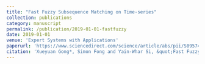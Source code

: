 ```yaml
---
title: "Fast Fuzzy Subsequence Matching on Time-series"
collection: publications
category: manuscript
permalink: /publication/2019-01-01-fastfuzzy
date: 2019-01-01
venue: 'Expert Systems with Applications'
paperurl: 'https://www.sciencedirect.com/science/article/abs/pii/S0957417418305827'
citation: 'Xueyuan Gong*, Simon Fong and Yain-Whar Si, &quot;Fast Fuzzy Subsequence Matching on Time-series, &quot; Expert Systems with Applications, 2019, 116: 275-284.'
---
```

